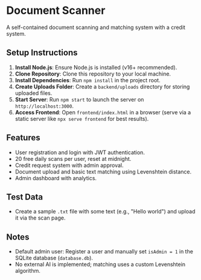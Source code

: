 # Document Scanner

A self-contained document scanning and matching system with a credit system.

## Setup Instructions
1. **Install Node.js**: Ensure Node.js is installed (v16+ recommended).
2. **Clone Repository**: Clone this repository to your local machine.
3. **Install Dependencies**: Run `npm install` in the project root.
4. **Create Uploads Folder**: Create a `backend/uploads` directory for storing uploaded files.
5. **Start Server**: Run `npm start` to launch the server on `http://localhost:3000`.
6. **Access Frontend**: Open `frontend/index.html` in a browser (serve via a static server like `npx serve frontend` for best results).

## Features
- User registration and login with JWT authentication.
- 20 free daily scans per user, reset at midnight.
- Credit request system with admin approval.
- Document upload and basic text matching using Levenshtein distance.
- Admin dashboard with analytics.

## Test Data
- Create a sample `.txt` file with some text (e.g., "Hello world") and upload it via the scan page.

## Notes
- Default admin user: Register a user and manually set `isAdmin = 1` in the SQLite database (`database.db`).
- No external AI is implemented; matching uses a custom Levenshtein algorithm.